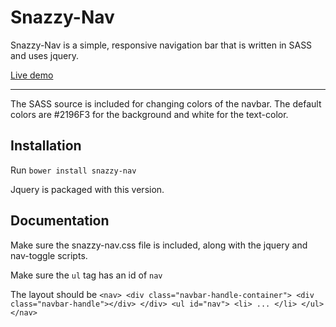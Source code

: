 # Snazzy-Nav

Snazzy-Nav is a simple, responsive navigation bar that is written in SASS and uses jquery.

<a href="http://ben-powley.github.io/snazzy-nav/">Live demo</a>

---

The SASS source is included for changing colors of the navbar. The default colors are #2196F3 for the background and white for the text-color.

## Installation

Run `bower install snazzy-nav`


Jquery is packaged with this version.


## Documentation

Make sure the snazzy-nav.css file is included, along with the jquery and nav-toggle scripts.

Make sure the `ul` tag has an id of `nav`

The layout should be `<nav> <div class="navbar-handle-container"> <div class="navbar-handle"></div> </div> <ul id="nav"> <li> ... </li> </ul> </nav>`
